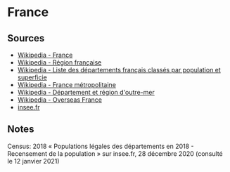 ﻿# France

## Sources
* [Wikipedia - France](https://fr.wikipedia.org/wiki/France)
* [Wikipedia - Région française](https://fr.wikipedia.org/wiki/Région_française)
* [Wikipedia - Liste des départements français classés par population et superficie](https://fr.wikipedia.org/wiki/Liste_des_départements_français_classés_par_population_et_superficie)
* [Wikipedia - France métropolitaine](https://fr.wikipedia.org/wiki/France_métropolitaine)
* [Wikipedia - Département et région d'outre-mer](https://fr.wikipedia.org/wiki/Département_et_région_d%27outre-mer)
* [Wikipedia - Overseas France](https://en.wikipedia.org/wiki/Overseas_France)
* [insee.fr](https://www.insee.fr/fr/statistiques/3692693)
## Notes
Census: 2018 « Populations légales des départements en 2018 - Recensement de la population »  sur insee.fr, 28 décembre 2020 (consulté le 12 janvier 2021)
